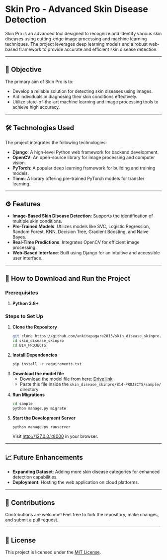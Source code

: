 # Skin Pro - Advanced Skin Disease Detection

Skin Pro is an advanced tool designed to recognize and identify various skin diseases using cutting-edge image processing and machine learning techniques. The project leverages deep learning models and a robust web-based framework to provide accurate and efficient skin disease detection.

---

## 🎯 Objective

The primary aim of Skin Pro is to:
- Develop a reliable solution for detecting skin diseases using images.
- Aid individuals in diagnosing their skin conditions effectively.
- Utilize state-of-the-art machine learning and image processing tools to achieve high accuracy.

---

## 🛠️ Technologies Used

The project integrates the following technologies:
- **Django**: A high-level Python web framework for backend development.
- **OpenCV**: An open-source library for image processing and computer vision.
- **PyTorch**: A popular deep learning framework for building and training models.
- **Timm**: A library offering pre-trained PyTorch models for transfer learning.

---

## ⚙️ Features

- **Image-Based Skin Disease Detection**: Supports the identification of multiple skin conditions.
- **Pre-Trained Models**: Utilizes models like SVC, Logistic Regression, Random Forest, KNN, Decision Tree, Gradient Boosting, and Naive Bayes.
- **Real-Time Predictions**: Integrates OpenCV for efficient image processing.
- **Web-Based Interface**: Built using Django for an intuitive and accessible user interface.

---

## 🚀 How to Download and Run the Project

### Prerequisites
1. **Python 3.8+**

### Steps to Set Up

1. **Clone the Repository**
   ```bash
   git clone https://github.com/ankitapagare2013/skin_disease_skinpro.git
   cd skin_disease_skinpro
   cd B14_PROJECTS
   ```
2. **Install Dependencies**
    ```bash
    pip install -r requirements.txt
    ```
3. **Download the model file**<br>
    - Download the model file from here: [Drive link](https://drive.google.com/file/d/1A0enE-Pr3FTtKsDgIe8igURmpxaWHZ8K/view?usp=drive_link)
    - Paste this file inside the `skin_disease_skinpro/B14-PROJECTS/sample/` directory
4. **Run Migrations**
    ```bash
    cd sample
    python manage.py migrate
    ```
5. **Start the Development Server**
    ```bash
    python manage.py runserver
    ```
    Visit http://127.0.0.1:8000 in your browser.


---


## 📈 Future Enhancements

- **Expanding Dataset**: Adding more skin disease categories for enhanced detection capabilities.
- **Deployment**: Hosting the web application on cloud platforms.

---

## 🤝 Contributions

Contributions are welcome! Feel free to fork the repository, make changes, and submit a pull request.

---

## 📄 License

This project is licensed under the [MIT License](https://github.com/B14-Group5/B14-Projects/blob/main/LICENSE).

